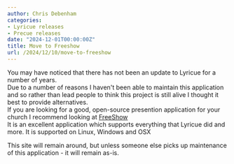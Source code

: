 ```yaml
---
author: Chris Debenham
categories:
- Lyricue releases
- Precue releases
date: "2024-12-01T00:00:00Z"
title: Move to Freeshow
url: /2024/12/10/move-to-freeshow
---
```


You may have noticed that there has not been an update to Lyricue for a number of years.  
Due to a number of reasons I haven't been able to maintain this application and so rather than lead people to think this project is still alive I thought it best to provide alternatives.  
If you are looking for a good, open-source presention application for your church I recommend looking at [FreeShow](https://freeshow.app)  
It is an excellent application which supports everything that Lyricue did and more.  It is supported on Linux, Windows and OSX  

This site will remain around, but unless someone else picks up maintenance of this application - it will remain as-is.  

